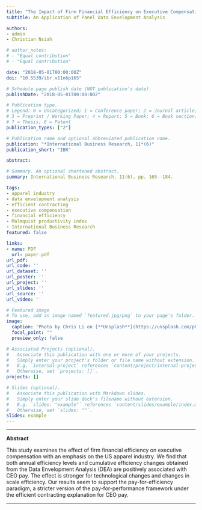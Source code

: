 ```yaml
---
title: "The Impact of Firm Financial Efficiency on Executive Compensation"
subtitle: An Application of Panel Data Envelopment Analysis

authors:
- admin
- Christian Nsiah

# author_notes:
# - "Equal contribution"
# - "Equal contribution"

date: "2018-05-01T00:00:00Z"
doi: "10.5539/ibr.v11n6p165"

# Schedule page publish date (NOT publication's date).
publishDate: "2018-05-01T00:00:00Z"

# Publication type.
# Legend: 0 = Uncategorized; 1 = Conference paper; 2 = Journal article;
# 3 = Preprint / Working Paper; 4 = Report; 5 = Book; 6 = Book section;
# 7 = Thesis; 8 = Patent
publication_types: ["2"]

# Publication name and optional abbreviated publication name.
publication: "*International Business Research, 11*(6)"
publication_short: "IBR"

abstract: 

# Summary. An optional shortened abstract.
summary: International Business Research, 11(6), pp. 165--184.

tags:
- apparel industry
- data envelopment analysis
- efficient contracting
- executive compensation
- financial efficiency
- Malmquist productivity index
- International Business Research
featured: false

links:
- name: PDF
  url: paper.pdf
url_pdf: 
url_code: ''
url_dataset: ''
url_poster: ''
url_project: ''
url_slides: ''
url_source: ''
url_video: ''

# Featured image
# To use, add an image named `featured.jpg/png` to your page's folder. 
image:
  caption: 'Photo by Chris Li on [**Unsplash**](https://unsplash.com/photos/6Y6OnwBKk-o)'
  focal_point: ""
  preview_only: false

# Associated Projects (optional).
#   Associate this publication with one or more of your projects.
#   Simply enter your project's folder or file name without extension.
#   E.g. `internal-project` references `content/project/internal-project/index.md`.
#   Otherwise, set `projects: []`.
projects: []

# Slides (optional).
#   Associate this publication with Markdown slides.
#   Simply enter your slide deck's filename without extension.
#   E.g. `slides: "example"` references `content/slides/example/index.md`.
#   Otherwise, set `slides: ""`.
slides: example
---
```





____

**Abstract**


This study examines the effect of firm financial efficiency on executive compensation with an emphasis on the US apparel industry. We find that both annual efficiency levels and cumulative efficiency changes obtained from the Data Envelopment Analysis (DEA) are positively associated with CEO pay. The effect is stronger for technological changes and changes in scale efficiency. Our results seem to support the pay-for-efficiency paradigm, a stricter version of the pay-for-performance framework under the efficient contracting explanation for CEO pay.


____




